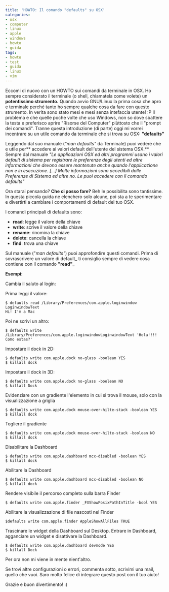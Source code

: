 ```yaml
---
title: 'HOWTO: Il comando "defaults" su OSX'
categories:
- osx
- computer
- linux
- apple
- windows
- howto
- guida
tags:
- howto
- test
- guida
- linux
- vim
---
```

Eccomi di nuovo con un HOWTO sui comandi da terminale in OSX. Ho sempre
considerato il terminale (o shell, chiamatela come volete) un **potentissimo
strumento.** Quando avvio GNU/Linux la prima cosa che apro e terminale perché
tanto ho sempre qualche cosa da fare con questo strumento. In verita sono
stato mesi e mesi senza intefaccia utente! :P Il problema e che quelle poche
volte che uso Windows, non so dove sbattere la testa e preferisco aprire
"Risorse del Computer" piùttosto che il "prompt dei comandi". Tranne questa
introduzione (di parte) oggi mi vorrei incentrare su un utile comando da
terminale che si trova su OSX: **"defaults"**

Leggendo dal suo manuale (_"man defaults"_ da Terminale) puoi vedere che e
utile per** accedere ai valori default dell'utente del sistema OSX.** Sempre
dal manuale _"Le applicazioni OSX ed altri programmi usano i valori default di
sistema per registrare le preferenze degli utenti ed altre informazioni che
devono essere mantenute anche quando l'applicazione non e in esecuzione. [...]
Molte informazioni sono accedibili dalle Preferenze di Sistema ed altre no. Le
puoi accedere con il comando defaults"_

Ora starai pensando? **Che ci posso fare?** Beh le possibilita sono
tantissime. In questa piccola guida ne elenchero solo alcune, poi sta a te
sperimentare e divertirti a cambiare i comportamenti di default del tuo OSX.

I comandi principali di defaults sono:

  * **read**: legge il valore della chiave
  * **write**: scrive il valore della chiave
  * **rename**: rinomina la chiave
  * **delete**: cancella la chiave
  * **find**: trova una chiave
  

Sul manuale ("_man defaults"_) puoi approfondire questi comandi. Prima di
sovrascrivere un valore di default_ ti consiglio sempre di vedere cosa
contiene con il comando **"read"**_

**Esempi:**

Cambia il saluto al login:

Prima leggi il valore:

    
    
    $ defaults read /Library/Preferences/com.apple.loginwindow LoginwindowText  
    Hi! I'm a Mac

Poi ne scrivi un altro:

    
    
    $ defaults write /Library/Preferences/com.apple.loginwindowLoginwindowText 'Hola!!!! Como estas?'

Impostare il dock in 2D:

    
    
    $ defaults write com.apple.dock no-glass -boolean YES  
    $ killall dock

Impostare il dock in 3D:

    
    
    $ defaults write com.apple.dock no-glass -boolean NO  
    $ killall Dock

Evidenziare con un gradiente l'elemento in cui si trova il mouse, solo con la
visualizzazione a griglia

    
    
    $ defaults write com.apple.dock mouse-over-hilte-stack -boolean YES  
    $ killall dock

Togliere il gradiente

    
    
    $ defaults write com.apple.dock mouse-over-hilte-stack -boolean NO  
    $ killall dock

Disabilitare la Dashboard

    
    
    $ defaults write com.apple.dashboard mcx-disabled -boolean YES  
    $ killall dock

Abilitare la Dashboard

    
    
    $ defaults write com.apple.dashboard mcx-disabled -boolean NO  
    $ killall dock

Rendere visibile il percorso completo sulla barra Finder

    
    
    $ defaults write com.apple.finder _FXShowPosixPathInTitle -bool YES

Abilitare la visualizzazione di file nascosti nel Finder

    
    
    $defaults write com.apple.finder AppleShowAllFiles TRUE

Trascinare le widget della Dashboard sul Desktop. Entrare in Dashboard,
agganciare un widget e disattivare la Dashboard.

    
    
    $ defaults write com.apple.dashboard devmode YES  
    $ killall Dock

Per ora non mi viene in mente nient'altro.  
  
Se trovi altre configurazioni o errori, commenta sotto, scrivimi una mail,
quello che vuoi. Saro molto felice di integrare questo post con il tuo aiuto!  
  
Grazie e buon divertimento! :)

